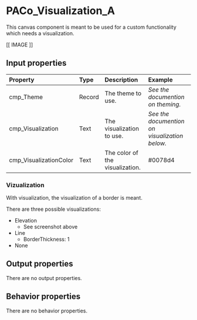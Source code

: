 # PACo_Visualization_A

This canvas component is meant to be used for a custom functionality which needs a visualization.

[[ IMAGE ]]

## **Input properties**

| Property | Type | Description | Example |
| :--- | :--- | :--- | :--- |
| cmp_Theme | Record | The theme to use. | *See the documention on theming.* |
| cmp_Visualization | Text | The visualization to use. | *See the documention on visualization below.* |
| cmp_VisualizationColor | Text | The color of the visualization. | #0078d4 |

### Vizualization

With visualization, the visualization of a border is meant.

There are three possible visualizations:
- Elevation
  - See screenshot above
- Line
  - BorderThickness: 1
- None

## **Output properties**

There are no output properties.

## **Behavior properties**

There are no behavior properties.
